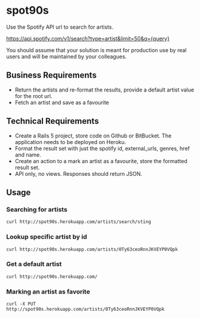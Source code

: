 # spot90s

Use the Spotify API url to search for artists.

https://api.spotify.com/v1/search?type=artist&limit=50&q={query}

You should assume that your solution is meant for production use by real users and will be maintained by your colleagues.

## Business Requirements
* Return the artists and re-format the results, provide a default artist value for the root url.
* Fetch an artist and save as a favourite

## Technical Requirements
* Create a Rails 5 project, store code on Github or BitBucket. The application needs to be deployed on Heroku.
* Format the result set with just the spotify id, external_urls, genres, href and name.
* Create an action to a mark an artist as a favourite, store the formatted result set.
* API only, no views. Responses should return JSON.

## Usage

### Searching for artists

`curl http://spot90s.herokuapp.com/artists/search/sting`

### Lookup specific artist by id

`curl http://spot90s.herokuapp.com/artists/0Ty63ceoRnnJKVEYP0VQpk`

### Get a default artist

`curl http://spot90s.herokuapp.com/`

### Marking an artist as favorite

`curl -X PUT http://spot90s.herokuapp.com/artists/0Ty63ceoRnnJKVEYP0VQpk`
